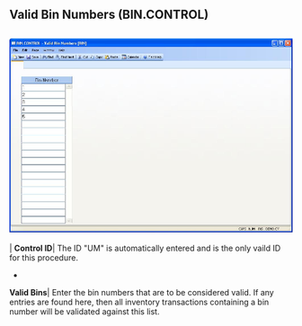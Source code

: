 ## Valid Bin Numbers (BIN.CONTROL)
<PageHeader />

##

![](./BIN-CONTROL-1.jpg)

| **Control ID**|  The ID "UM" is automatically entered and is the only vaild
ID for this procedure.

-  
**Valid Bins**|  Enter the bin numbers that are to be considered valid. If any
entries are found here, then all inventory transactions containing a bin
number will be validated against this list.


<badge text= "Version 8.10.57 " vertical="middle" />

<PageFooter />
